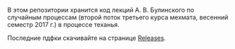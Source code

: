 В этом репозитории хранится код лекций А. В. Булинского по случайным процессам (второй поток третьего курса мехмата, весенний семестр 2017 г.) в процессе теханья.

Последние пдфки скачивайте на странице [Releases](https://github.com/borshigida/slup/releases).

